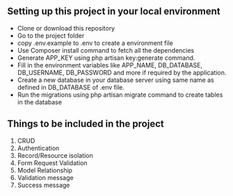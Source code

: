 ## Setting up this project in your local environment

-   Clone or download this repository
-   Go to the project folder
-   copy .env.example to .env to create a environment file
-   Use Composer install command to fetch all the dependencies
-   Generate APP_KEY using php artisan key:generate command.
-   Fill in the environment variables like APP_NAME, DB_DATABASE,
    DB_USERNAME, DB_PASSWORD and more if required by the application.
-   Create a new database in your database server using same name as defined in DB_DATABASE of .env file.
-   Run the migrations using php artisan migrate command to create tables in the database


## Things to be included in the project

1. CRUD 
2. Authentication
3. Record/Resource isolation
4. Form Request Validation
5. Model Relationship
6. Validation message
7. Success message

